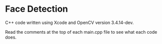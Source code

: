 # Face Detection

C++ code written using Xcode and OpenCV version 3.4.14-dev.

Read the comments at the top of each main.cpp file to see what each code does.
